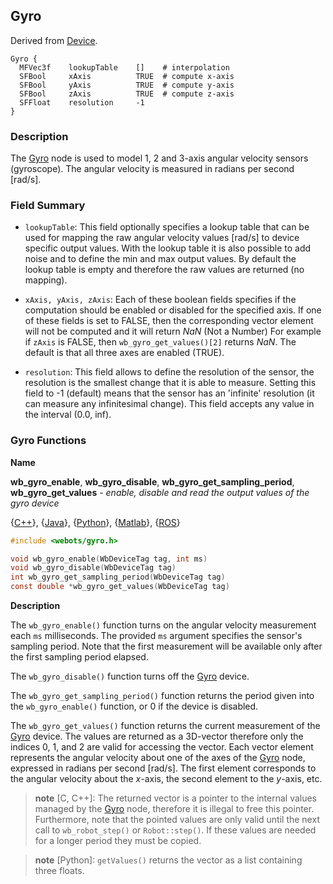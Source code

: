 ## Gyro

Derived from [Device](device.md).

```
Gyro {
  MFVec3f    lookupTable    []    # interpolation
  SFBool     xAxis          TRUE  # compute x-axis
  SFBool     yAxis          TRUE  # compute y-axis
  SFBool     zAxis          TRUE  # compute z-axis
  SFFloat    resolution     -1
}
```

### Description

The [Gyro](#gyro) node is used to model 1, 2 and 3-axis angular velocity sensors
(gyroscope). The angular velocity is measured in radians per second [rad/s].

### Field Summary

- `lookupTable`: This field optionally specifies a lookup table that can be used
for mapping the raw angular velocity values [rad/s] to device specific output
values. With the lookup table it is also possible to add noise and to define the
min and max output values. By default the lookup table is empty and therefore
the raw values are returned (no mapping).

- `xAxis, yAxis, zAxis`: Each of these boolean fields specifies if the computation
should be enabled or disabled for the specified axis. If one of these fields is
set to FALSE, then the corresponding vector element will not be computed and it
will return *NaN* (Not a Number) For example if `zAxis` is FALSE, then
`wb_gyro_get_values()[2]` returns *NaN*. The default is that all three axes are
enabled (TRUE).

- `resolution`: This field allows to define the resolution of the sensor, the
resolution is the smallest change that it is able to measure. Setting this field
to -1 (default) means that the sensor has an 'infinite' resolution (it can
measure any infinitesimal change). This field accepts any value in the interval
(0.0, inf).

### Gyro Functions

**Name**

**wb\_gyro\_enable**, **wb\_gyro\_disable**, **wb\_gyro\_get\_sampling\_period**, **wb\_gyro\_get\_values** - *enable, disable and read the output values of the gyro device*

{[C++](cpp-api.md#cpp_gyro)}, {[Java](java-api.md#java_gyro)}, {[Python](python-api.md#python_gyro)}, {[Matlab](matlab-api.md#matlab_gyro)}, {[ROS](ros-api.md)}

``` c
#include <webots/gyro.h>

void wb_gyro_enable(WbDeviceTag tag, int ms)
void wb_gyro_disable(WbDeviceTag tag)
int wb_gyro_get_sampling_period(WbDeviceTag tag)
const double *wb_gyro_get_values(WbDeviceTag tag)
```

**Description**

The `wb_gyro_enable()` function turns on the angular velocity measurement each
`ms` milliseconds.
The provided `ms` argument specifies the sensor's sampling period.
Note that the first measurement will be available only after the first sampling period elapsed.

The `wb_gyro_disable()` function turns off the [Gyro](#gyro) device.

The `wb_gyro_get_sampling_period()` function returns the period given into the
`wb_gyro_enable()` function, or 0 if the device is disabled.

The `wb_gyro_get_values()` function returns the current measurement of the
[Gyro](#gyro) device. The values are returned as a 3D-vector therefore only the
indices 0, 1, and 2 are valid for accessing the vector. Each vector element
represents the angular velocity about one of the axes of the [Gyro](#gyro) node,
expressed in radians per second [rad/s]. The first element corresponds to the
angular velocity about the *x*-axis, the second element to the *y*-axis, etc.

> **note** [C, C++]:
The returned vector is a pointer to the internal values managed by the
[Gyro](#gyro) node, therefore it is illegal to free this pointer. Furthermore,
note that the pointed values are only valid until the next call to
`wb_robot_step()` or `Robot::step()`. If these values are needed for a longer
period they must be copied.

<!-- -->

> **note** [Python]:
`getValues()` returns the vector as a list containing three floats.

